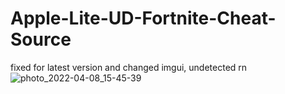 # Apple-Lite-UD-Fortnite-Cheat-Source
fixed for latest version and changed imgui, undetected rn
![photo_2022-04-08_15-45-39](https://user-images.githubusercontent.com/103469139/162855163-4913d6e1-7561-4cc4-b91a-f5c84503c83b.jpg)
